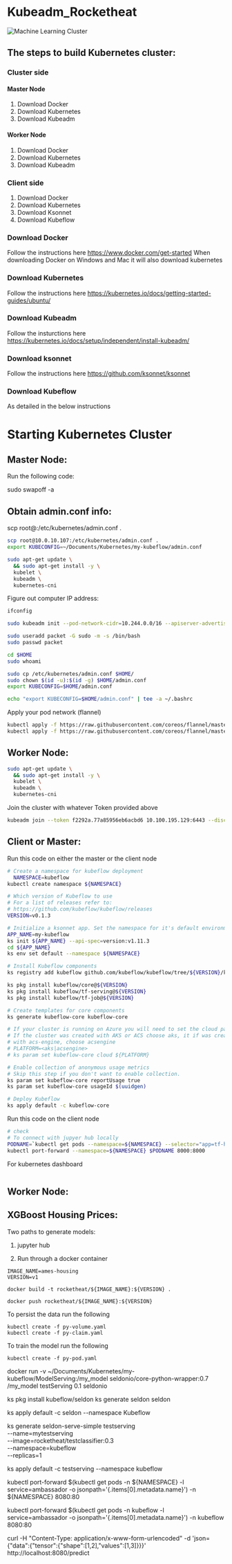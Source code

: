 # Kubeadm_Rocketheat

![Machine Learning Cluster](./Images/Kubeflow.png)
## The steps to build Kubernetes cluster:

### Cluster side
#### Master Node
1. Download Docker
2. Download Kubernetes
3. Download Kubeadm

#### Worker Node
1. Download Docker
2. Download Kubernetes
3. Download Kubeadm

### Client side
1. Download Docker
2. Download Kubernetes
3. Download Ksonnet
4. Download Kubeflow

### Download Docker
Follow the instructions here https://www.docker.com/get-started
When downloading Docker on Windows and Mac it will also download kubernetes

### Download Kubernetes
Follow the instructions here https://kubernetes.io/docs/getting-started-guides/ubuntu/

### Download Kubeadm
Follow the insturctions here https://kubernetes.io/docs/setup/independent/install-kubeadm/

### Download ksonnet
Follow the instructions here https://github.com/ksonnet/ksonnet

### Download Kubeflow
As detailed in the below instructions

# Starting Kubernetes Cluster
## Master Node:
Run the following code:

sudo swapoff -a

## Obtain admin.conf info:
scp root@<master ip>:/etc/kubernetes/admin.conf .

```bash
scp root@10.0.10.107:/etc/kubernetes/admin.conf .
export KUBECONFIG=~/Documents/Kubernetes/my-kubeflow/admin.conf
```


```bash
sudo apt-get update \
  && sudo apt-get install -y \
  kubelet \
  kubeadm \
  kubernetes-cni
```

Figure out computer IP address:
```bash
ifconfig
```

```bash
sudo kubeadm init --pod-network-cidr=10.244.0.0/16 --apiserver-advertise-address=10.0.10.107 --kubernetes-version stable-1.12
```

```bash
sudo useradd packet -G sudo -m -s /bin/bash
sudo passwd packet
```

```bash
cd $HOME
sudo whoami

sudo cp /etc/kubernetes/admin.conf $HOME/
sudo chown $(id -u):$(id -g) $HOME/admin.conf
export KUBECONFIG=$HOME/admin.conf

echo "export KUBECONFIG=$HOME/admin.conf" | tee -a ~/.bashrc
```

Apply your pod network (flannel)

```bash
kubectl apply -f https://raw.githubusercontent.com/coreos/flannel/master/Documentation/kube-flannel.yml
kubectl apply -f https://raw.githubusercontent.com/coreos/flannel/master/Documentation/k8s-manifests/kube-flannel-rbac.yml
```
## Worker Node:
```bash
sudo apt-get update \
  && sudo apt-get install -y \
  kubelet \
  kubeadm \
  kubernetes-cni
```

Join the cluster with whatever Token provided above

```bash
kubeadm join --token f2292a.77a85956eb6acbd6 10.100.195.129:6443 --discovery-token-ca-cert-hash sha256:0c4890b8d174078072545ef17f295a9badc5e2041dc68c419880cca93d084098
```

## Client or Master:
Run this code on either the master or the client node

```bash
# Create a namespace for kubeflow deployment
  NAMESPACE=kubeflow
kubectl create namespace ${NAMESPACE}

# Which version of Kubeflow to use
# For a list of releases refer to:
# https://github.com/kubeflow/kubeflow/releases
VERSION=v0.1.3

# Initialize a ksonnet app. Set the namespace for it's default environment.
APP_NAME=my-kubeflow
ks init ${APP_NAME} --api-spec=version:v1.11.3
cd ${APP_NAME}
ks env set default --namespace ${NAMESPACE}

# Install Kubeflow components
ks registry add kubeflow github.com/kubeflow/kubeflow/tree/${VERSION}/kubeflow

ks pkg install kubeflow/core@${VERSION}
ks pkg install kubeflow/tf-serving@${VERSION}
ks pkg install kubeflow/tf-job@${VERSION}

# Create templates for core components
ks generate kubeflow-core kubeflow-core

# If your cluster is running on Azure you will need to set the cloud parameter.
# If the cluster was created with AKS or ACS choose aks, it if was created
# with acs-engine, choose acsengine
# PLATFORM=<aks|acsengine>
# ks param set kubeflow-core cloud ${PLATFORM}

# Enable collection of anonymous usage metrics
# Skip this step if you don't want to enable collection.
ks param set kubeflow-core reportUsage true
ks param set kubeflow-core usageId $(uuidgen)

# Deploy Kubeflow
ks apply default -c kubeflow-core
```

Run this code on the client node

```bash
# check
# To connect with jupyer hub locally
PODNAME=`kubectl get pods --namespace=${NAMESPACE} --selector="app=tf-hub" --output=template --template="{{with index .items 0}}{{.metadata.name}}{{end}}"`
kubectl port-forward --namespace=${NAMESPACE} $PODNAME 8000:8000
```

For kubernetes dashboard
```bash
```
## Worker Node:


## XGBoost Housing Prices:
Two paths to generate models:
1. jupyter hub

2. Run through a docker container
```
IMAGE_NAME=ames-housing
VERSION=v1
```
```
docker build -t rocketheat/${IMAGE_NAME}:${VERSION} .
```

```
docker push rocketheat/${IMAGE_NAME}:${VERSION}
```

To persist the data run the following
```
kubectl create -f py-volume.yaml
kubectl create -f py-claim.yaml
```

To train the model run the following
```
kubectl create -f py-pod.yaml
```

docker run -v ~/Documents/Kubernetes/my-kubeflow/ModelServing:/my_model seldonio/core-python-wrapper:0.7 /my_model testServing 0.1 seldonio

ks pkg install kubeflow/seldon
ks generate seldon seldon

ks apply default -c seldon --namespace Kubeflow

ks generate seldon-serve-simple testserving   \
                                --name=mytestserving   \
                                --image=rocketheat/testclassifier:0.3   \
                                --namespace=kubeflow   \
                                --replicas=1

ks apply default -c testserving --namespace kubeflow

kubectl port-forward $(kubectl get pods -n ${NAMESPACE} -l service=ambassador -o jsonpath='{.items[0].metadata.name}') -n ${NAMESPACE} 8080:80

kubectl port-forward $(kubectl get pods -n kubeflow -l service=ambassador -o jsonpath='{.items[0].metadata.name}') -n kubeflow 8080:80

curl -H "Content-Type: application/x-www-form-urlencoded" -d 'json={"data":{"tensor":{"shape":[1,2],"values":[1,3]}}}' http://localhost:8080/predict
